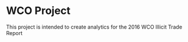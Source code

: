# WCO Project #

This project is intended to create analytics for the 2016 WCO Illicit Trade Report
